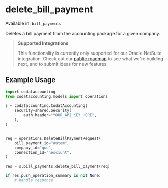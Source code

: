 # delete_bill_payment
Available in: `bill_payments`

Deletes a bill payment from the accounting package for a given company.

> **Supported Integrations**
> 
> This functionality is currently only supported for our Oracle NetSuite integration. Check out our [public roadmap](https://portal.productboard.com/codat/7-public-product-roadmap/tabs/46-accounting-api) to see what we're building next, and to submit ideas for new features.

## Example Usage
```python
import codataccounting
from codataccounting.models import operations

s = codataccounting.CodatAccounting(
    security=shared.Security(
        auth_header="YOUR_API_KEY_HERE",
    ),
)


req = operations.DeleteBillPaymentRequest(
    bill_payment_id="autem",
    company_id="quo",
    connection_id="nesciunt",
)

res = s.bill_payments.delete_bill_payment(req)

if res.push_operation_summary is not None:
    # handle response
```